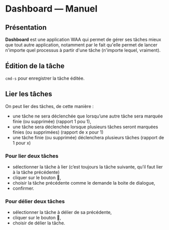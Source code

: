 # Dashboard — Manuel

## Présentation

**Dashboard** est une application WAA qui permet de gérer ses tâches mieux que tout autre application, notamment par le fait qu'elle permet de lancer n'importe quel processus à partir d'une tâche (n'importe lequel, vraiment).

## Édition de la tâche

`cmd-s` pour enregistrer la tâche éditée.



## Lier les tâches

On peut lier des tâches, de cette manière :

* une tâche ne sera déclenchée que lorsqu’une autre tâche sera marquée finie (ou supprimée) (rapport 1 pou 1),
* une tâche sera déclenchée lorsque plusieurs tâches seront marquées finies (ou supprimées) (rapport de x pour 1)
* une tâche finie (ou supprimée) déclenchera plusieurs tâches (rapport de 1 pour x)

### Pour lier deux tâches

* sélectionner la tâche à lier (c’est toujours la tâche suivante, qu’il faut lier à la tâche précédente)
* cliquer sur le bouton 🔗,
* choisir la tâche précédente comme le demande la boite de dialogue,
* confirmer.

### Pour délier deux tâches

* sélectionner la tâche à délier de sa précédente,
* cliquer sur le bouton 🔗,
* choisir de délier la tâche.
